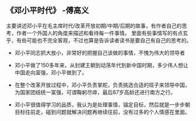 ## 《邓小平时代》 -傅高义

主要讲述邓小平在毛主席时代/改革开放初期/中期/后期的故事，有作者自己的思考，作者一个外国人的角度来描述和看待每一件事情。
里面有些事情写的有点玄乎，有些可能也不完全客观，不过也算是告诉读者读书是要自己有自己的思考的。

* 邓小平同志抓大放小，非常好的把握自己该做的事情，不愧为伟大的领导者

* 邓小平做了150多年来，从封建王朝到动荡年代到新中国时期，多少伟人想让中国走向富强，邓小平做到了。

* 在整个改革开放过程中，邓小平负责掌舵，负责挑选合适的班子来领导中国，为国家团结统一富强，可谓鞠躬尽瘁，最后87岁高龄还进行南方之行。

* 邓小平很值得学习的品质，我认为是处理事情，锚定目标，然后就是一步步朝目标往前走，碰到问题就解决问题再继续往前，没有过多的个人情感在里面。